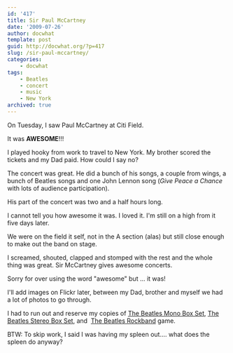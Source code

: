 ```yaml
---
id: '417'
title: Sir Paul McCartney
date: '2009-07-26'
author: docwhat
template: post
guid: http://docwhat.org/?p=417
slug: /sir-paul-mccartney/
categories:
    - docwhat
tags:
    - Beatles
    - concert
    - music
    - New York
archived: true
---
```


On Tuesday, I saw Paul McCartney at Citi Field.

It was <strong>AWESOME</strong>!!!

I played hooky from work to travel to New York. My brother scored the tickets
and my Dad paid. How could I say no?

The concert was great. He did a bunch of his songs, a couple from wings, a
bunch of Beatles songs and one John Lennon song (<em>Give Peace a Chance</em>
with lots of audience participation).

His part of the concert was two and a half hours long.

I cannot tell you how awesome it was. I loved it. I'm still on a high from it
five days later.

We were on the field it self, not in the A section (alas) but still close
enough to make out the band on stage.

I screamed, shouted, clapped and stomped with the rest and the whole thing was
great. Sir McCartney gives awesome concerts.

Sorry for over using the word "awesome" but ... it was!

I'll add images on Flickr later, between my Dad, brother and myself we had a
lot of photos to go through.

I had to run out and reserve my copies
of <a name="evtst|a|B002BSHXJA" href="http://www.amazon.com/Beatles-Mono-Box-Set/dp/B002BSHXJA%3FSubscriptionId%3D02E5W5871AJF7PMMMS82%26tag%3Dws%26linkCode%3Dxm2%26camp%3D2025%26creative%3D165953%26creativeASIN%3DB002BSHXJA">The
Beatles Mono Box Set</a>,
<a name="evtst|a|B002BSHWUU" href="http://www.amazon.com/Beatles-Stereo-Box-Set/dp/B002BSHWUU%3FSubscriptionId%3D02E5W5871AJF7PMMMS82%26tag%3Dws%26linkCode%3Dxm2%26camp%3D2025%26creative%3D165953%26creativeASIN%3DB002BSHWUU">The
Beatles Stereo Box Set</a>,
and  <a href="http://www.thebeatlesrockband.com/">The Beatles Rockband</a>
game.

BTW: To skip work, I said I was having my spleen out.... what does the spleen
do anyway?
